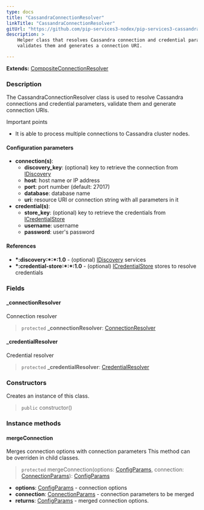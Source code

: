 ```yaml
---
type: docs
title: "CassandraConnectionResolver"
linkTitle: "CassandraConnectionResolver"
gitUrl: "https://github.com/pip-services3-nodex/pip-services3-cassandra-nodex"
description: >
    Helper class that resolves Cassandra connection and credential parameters,
    validates them and generates a connection URI.

---
```


**Extends:** [CompositeConnectionResolver](../../../components/connect/composite_connection_resolver)

### Description
The CassandraConnectionResolver class is used to resolve Cassandra connections and credential parameters, validate them and generate connection URIs.

Important points

- It is able to process multiple connections to Cassandra cluster nodes.


#### Configuration parameters

- **connection(s)**:
	- **discovery_key**:               (optional) key to retrieve the connection from [IDiscovery](../../../components/connect/idiscovery)
	- **host**: host name or IP address
	- **port**: port number (default: 27017)
	- **database**: database name
	- **uri**: resource URI or connection string with all parameters in it
- **credential(s)**:
	- **store_key**: (optional) key to retrieve the credentials from [ICredentialStore](../../../components/auth/icredential_store)
	- **username**: username
	- **password**: user's password


#### References
- **\*:discovery:\*:\*:1.0** - (optional) [IDiscovery](../../../components/connect/idiscovery) services
- **\*:credential-store:\*:\*:1.0** - (optional) [ICredentialStore](../../../components/auth/icredential_store) stores to resolve credentials


### Fields

<span class="hide-title-link">

#### _connectionResolver
Connection resolver
> `protected` **_connectionResolver**: [ConnectionResolver](../../../components/connect/connection_resolver) 

#### _credentialResolver
Credential resolver
> `protected` **_credentialResolver**: [CredentialResolver](../../../components/auth/credential_resolver) 

</span>


### Constructors
Creates an instance of this class.
> `public` constructor()

### Instance methods


#### mergeConnection
Merges connection options with connection parameters
This method can be overriden in child classes.

> `protected` mergeConnection(options: [ConfigParams](../../../commons/config/config_params), connection: [ConnectionParams](../../../components/connect/connection_params)): [ConfigParams](../../../commons/config/config_params)

- **options**: [ConfigParams](../../../commons/config/config_params) - connection options
- **connection**: [ConnectionParams](../../../components/connect/connection_params) - connection parameters to be merged
- **returns**: [ConfigParams](../../../commons/config/config_params) - merged connection options.
